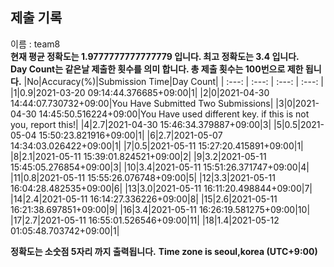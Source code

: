 


  
## 제출 기록  
이름 : team8  
**현재 평균 정확도는 1.9777777777777779 입니다. 최고 정확도는 3.4 입니다.**  
**Day Count는 같은날 제출한 횟수를 의미 합니다. 총 제출 횟수는 100번으로 제한 됩니다.**
|No|Accuracy(%)|Submission Time|Day Count|
| :---: | :---: | :---: | :---: |
|1|0.9|2021-03-20 09:14:44.376685+09:00|1|
|2|0|2021-04-30 14:44:07.730732+09:00|You Have Submitted Two Submissions|
|3|0|2021-04-30 14:45:50.516224+09:00|You Have used different key. if this is not you, report this!|
|4|2.7|2021-04-30 15:46:34.379887+09:00|3|
|5|0.5|2021-05-04 15:50:23.821916+09:00|1|
|6|2.7|2021-05-07 14:34:03.026422+09:00|1|
|7|0.5|2021-05-11 15:27:20.415891+09:00|1|
|8|2.1|2021-05-11 15:39:01.824521+09:00|2|
|9|3.2|2021-05-11 15:45:05.276854+09:00|3|
|10|3.4|2021-05-11 15:51:26.371747+09:00|4|
|11|0.8|2021-05-11 15:55:26.076748+09:00|5|
|12|3.3|2021-05-11 16:04:28.482535+09:00|6|
|13|3.0|2021-05-11 16:11:20.498844+09:00|7|
|14|2.4|2021-05-11 16:14:27.336226+09:00|8|
|15|2.6|2021-05-11 16:21:38.697851+09:00|9|
|16|3.4|2021-05-11 16:26:19.581275+09:00|10|
|17|2.7|2021-05-11 16:55:01.526546+09:00|11|
|18|1.4|2021-05-12 01:05:48.703742+09:00|1|


**정확도는 소숫점 5자리 까지 출력됩니다.**
**Time zone is seoul,korea (UTC+9:00)**
